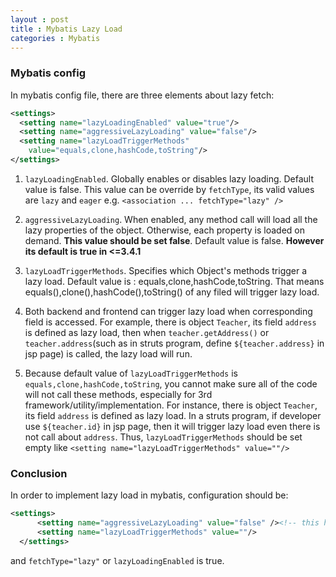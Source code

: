 ```yaml
---
layout : post
title : Mybatis Lazy Load
categories : Mybatis
---
```


### Mybatis config

In mybatis config file, there are three elements about lazy fetch:

```XML
<settings> 
  <setting name="lazyLoadingEnabled" value="true"/> 
  <setting name="aggressiveLazyLoading" value="false"/>
  <setting name="lazyLoadTriggerMethods"
    value="equals,clone,hashCode,toString"/>
</settings>
```

1. `lazyLoadingEnabled`. Globally enables or disables lazy loading. Default value is false.
   This value can be override by `fetchType`, its valid values are `lazy` and `eager`
   e.g. `<association ... fetchType="lazy" />`
   
2. `aggressiveLazyLoading`. When enabled, any method call will load all the lazy properties of the object. 
   Otherwise, each property is loaded on demand. **This value should be set false**.
   Default value is false. **However its default is true in <=3.4.1**
   
3. `lazyLoadTriggerMethods`. Specifies which Object's methods trigger a lazy load.
   Default value is : equals,clone,hashCode,toString.
   That means equals(),clone(),hashCode(),toString() of any filed will trigger lazy load.
   
4. Both backend and frontend can trigger lazy load when corresponding field is accessed. For example,
   there is object `Teacher`, its field `address` is defined as lazy load, then when `teacher.getAddress()`
   or `teacher.address`(such as in struts program, define `${teacher.address}` in jsp page) is called, the lazy load will run.
   
5. Because default value of `lazyLoadTriggerMethods` is `equals,clone,hashCode,toString`, you cannot make sure all of the code will
   not call these methods, especially for 3rd framework/utility/implementation. For instance, 
   there is object `Teacher`, its field `address` is defined as lazy load. 
   In a struts program, if developer use `${teacher.id}` in jsp page, then it will trigger lazy load even there is not call about `address`.
   Thus, `lazyLoadTriggerMethods` should be set empty like `<setting name="lazyLoadTriggerMethods" value=""/>`
   
### Conclusion

  In order to implement lazy load in mybatis, configuration should be:
  
  ```XML
  <settings>
		<setting name="aggressiveLazyLoading" value="false" /><!-- this has to be set as false if mybatis ≤3.4.1 -->
		<setting name="lazyLoadTriggerMethods" value=""/>
	</settings>
  ```
  
  and `fetchType="lazy"` or `lazyLoadingEnabled` is true.
